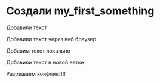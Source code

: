 ﻿# Создали my_first_something

Добавили текст

Добавили текст через веб браузер


Добавим текст локально

Добавили текст в новой ветке 

Разрешаем конфликт!!!
